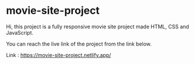 # movie-site-project

Hi, this project is a fully responsive movie site project made HTML, CSS and JavaScript.

You can reach the live link of the project from the link below.

Link : https://movie-site-project.netlify.app/
